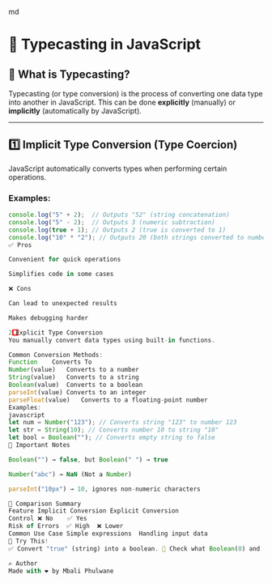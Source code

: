 md
# 🧠 Typecasting in JavaScript

## 📌 What is Typecasting?
Typecasting (or type conversion) is the process of converting one data type into another in JavaScript. This can be done **explicitly** (manually) or **implicitly** (automatically by JavaScript).

---

## 1️⃣ Implicit Type Conversion (Type Coercion)
JavaScript automatically converts types when performing certain operations.

### Examples:
```javascript
console.log("5" + 2);  // Outputs "52" (string concatenation)
console.log("5" - 2);  // Outputs 3 (numeric subtraction)
console.log(true + 1); // Outputs 2 (true is converted to 1)
console.log("10" * "2"); // Outputs 20 (both strings converted to numbers)
✅ Pros

Convenient for quick operations

Simplifies code in some cases

❌ Cons

Can lead to unexpected results

Makes debugging harder

2️⃣ Explicit Type Conversion
You manually convert data types using built-in functions.

Common Conversion Methods:
Function	Converts To
Number(value)	Converts to a number
String(value)	Converts to a string
Boolean(value)	Converts to a boolean
parseInt(value)	Converts to an integer
parseFloat(value)	Converts to a floating-point number
Examples:
javascript
let num = Number("123"); // Converts string "123" to number 123
let str = String(10); // Converts number 10 to string "10"
let bool = Boolean(""); // Converts empty string to false
📌 Important Notes

Boolean("") → false, but Boolean(" ") → true

Number("abc") → NaN (Not a Number)

parseInt("10px") → 10, ignores non-numeric characters

🔁 Comparison Summary
Feature	Implicit Conversion	Explicit Conversion
Control	❌ No	✅ Yes
Risk of Errors	✅ High	❌ Lower
Common Use Case	Simple expressions	Handling input data
💬 Try This!
✅ Convert "true" (string) into a boolean. 🛑 Check what Boolean(0) and Boolean(1) return. 🔍 Explore differences between parseInt() and Number() with "10px".

✍️ Author
Made with ❤️ by Mbali Phulwane 

